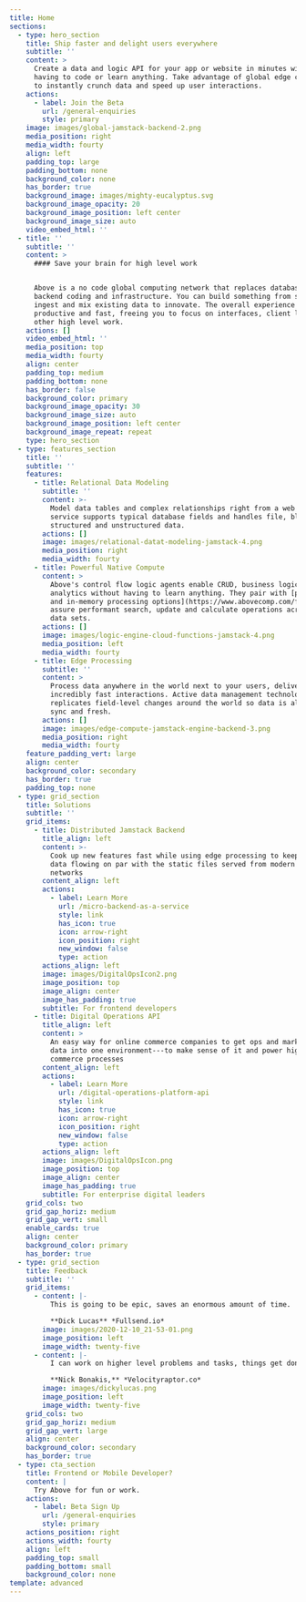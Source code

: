 ```yaml
---
title: Home
sections:
  - type: hero_section
    title: Ship faster and delight users everywhere
    subtitle: ''
    content: >
      Create a data and logic API for your app or website in minutes without
      having to code or learn anything. Take advantage of global edge computing
      to instantly crunch data and speed up user interactions.
    actions:
      - label: Join the Beta
        url: /general-enquiries
        style: primary
    image: images/global-jamstack-backend-2.png
    media_position: right
    media_width: fourty
    align: left
    padding_top: large
    padding_bottom: none
    background_color: none
    has_border: true
    background_image: images/mighty-eucalyptus.svg
    background_image_opacity: 20
    background_image_position: left center
    background_image_size: auto
    video_embed_html: ''
  - title: ''
    subtitle: ''
    content: >
      #### Save your brain for high level work


      Above is a no code global computing network that replaces databases,
      backend coding and infrastructure. You can build something from scratch or
      ingest and mix existing data to innovate. The overall experience is
      productive and fast, freeing you to focus on interfaces, client logic and
      other high level work.
    actions: []
    video_embed_html: ''
    media_position: top
    media_width: fourty
    align: center
    padding_top: medium
    padding_bottom: none
    has_border: false
    background_color: primary
    background_image_opacity: 30
    background_image_size: auto
    background_image_position: left center
    background_image_repeat: repeat
    type: hero_section
  - type: features_section
    title: ''
    subtitle: ''
    features:
      - title: Relational Data Modeling
        subtitle: ''
        content: >-
          Model data tables and complex relationships right from a web page. The
          service supports typical database fields and handles file, blob,
          structured and unstructured data.
        actions: []
        image: images/relational-datat-modeling-jamstack-4.png
        media_position: right
        media_width: fourty
      - title: Powerful Native Compute
        content: >
          Above's control flow logic agents enable CRUD, business logic and
          analytics without having to learn anything. They pair with [parallel
          and in-memory processing options](https://www.abovecomp.com/faq) to
          assure performant search, update and calculate operations across big
          data sets.
        actions: []
        image: images/logic-engine-cloud-functions-jamstack-4.png
        media_position: left
        media_width: fourty
      - title: Edge Processing
        subtitle: ''
        content: >
          Process data anywhere in the world next to your users, delivering
          incredibly fast interactions. Active data management technology
          replicates field-level changes around the world so data is always in
          sync and fresh. 
        actions: []
        image: images/edge-compute-jamstack-engine-backend-3.png
        media_position: right
        media_width: fourty
    feature_padding_vert: large
    align: center
    background_color: secondary
    has_border: true
    padding_top: none
  - type: grid_section
    title: Solutions
    subtitle: ''
    grid_items:
      - title: Distributed Jamstack Backend
        title_align: left
        content: >-
          Cook up new features fast while using edge processing to keep dynamic
          data flowing on par with the static files served from modern content
          networks
        content_align: left
        actions:
          - label: Learn More
            url: /micro-backend-as-a-service
            style: link
            has_icon: true
            icon: arrow-right
            icon_position: right
            new_window: false
            type: action
        actions_align: left
        image: images/DigitalOpsIcon2.png
        image_position: top
        image_align: center
        image_has_padding: true
        subtitle: For frontend developers
      - title: Digital Operations API
        title_align: left
        content: >
          An easy way for online commerce companies to get ops and marketing
          data into one environment---to make sense of it and power high speed
          commerce processes
        content_align: left
        actions:
          - label: Learn More
            url: /digital-operations-platform-api
            style: link
            has_icon: true
            icon: arrow-right
            icon_position: right
            new_window: false
            type: action
        actions_align: left
        image: images/DigitalOpsIcon.png
        image_position: top
        image_align: center
        image_has_padding: true
        subtitle: For enterprise digital leaders
    grid_cols: two
    grid_gap_horiz: medium
    grid_gap_vert: small
    enable_cards: true
    align: center
    background_color: primary
    has_border: true
  - type: grid_section
    title: Feedback
    subtitle: ''
    grid_items:
      - content: |-
          This is going to be epic, saves an enormous amount of time.

          **Dick Lucas** *Fullsend.io*
        image: images/2020-12-10_21-53-01.png
        image_position: left
        image_width: twenty-five
      - content: |-
          I can work on higher level problems and tasks, things get done fast.

          **Nick Bonakis,** *Velocityraptor.co*
        image: images/dickylucas.png
        image_position: left
        image_width: twenty-five
    grid_cols: two
    grid_gap_horiz: medium
    grid_gap_vert: large
    align: center
    background_color: secondary
    has_border: true
  - type: cta_section
    title: Frontend or Mobile Developer?
    content: |
      Try Above for fun or work.
    actions:
      - label: Beta Sign Up
        url: /general-enquiries
        style: primary
    actions_position: right
    actions_width: fourty
    align: left
    padding_top: small
    padding_bottom: small
    background_color: none
template: advanced
---
```

